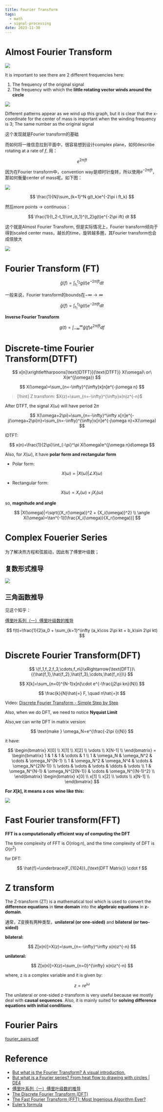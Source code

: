 ```yaml
---
title: Fourier Transform
tags:
  - math
  - signal-processing
date: 2023-11-30
---
```

# Almost Fourier Transform

![](signal_processing/basic_knowledge/attachments/Pasted%20image%2020230919152200.png)

It is important to see there are 2 different frequencies here:
1. The frequency of the original signal
2. The frequency with which the **little rotating vector winds around the circle**

![](signal_processing/basic_knowledge/attachments/Pasted%20image%2020230919152234.png)

Different patterns appear as we wind up this graph, but it is clear that the x-coordinate for the center of mass is important when the winding frequency is 3; The same number as the original signal

这个发现就是Fourier transform的基础

而如何将一维信息拉到平面中，很容易想到设计complex plane，如何describe rotating at a rate of $f$, 用：

$$
e^{2\pi i ft}
$$

因为在Fourier transform中，convention way是顺时针旋转，所以使用$e^{-2\pi ift}$，那如何衡量center of mass呢，如下图：


![](signal_processing/basic_knowledge/attachments/Pasted%20image%2020230919152357.png)


$$
\frac{1}{N}\sum_{k=1}^N g(t_k)e^{-2\pi i ft_k}
$$

然后more points → continuous：

$$
\frac{1}{t_2-t_1}\int_{t_1}^{t_2}g(t)e^{-2\pi ift} dt
$$

这个就是Almost Fourier Transform, 但是实际情况上，Fourier transform倾向于得到scaled center mass，越长的time，旋转越多圈，其Fourier transform也会成倍放大

![](signal_processing/basic_knowledge/attachments/Pasted%20image%2020230919152720.png)


# Fourier Transform (FT)

$$
\hat{g}(f)=\int_{t_1}^{t_2}g(t)e^{-2\pi ift}dt
$$

一般来说，Fourier transform的bounds在$-\infty \rightarrow \infty$

$$
\hat{g}(f)=\int_{t_1}^{t_2}g(t)e^{-2\pi ift}dt
$$

**Inverse Fourier Transform**

$$
g(t)=\int_{-\infty}^{\infty}\hat{g}(f)e^{2\pi ift}df
$$

# **Discrete-time Fourier Transform(DTFT)**

$$
x[n]\xrightleftharpoons[\text{IDTFT}]{\text{DTFT}} X(\omega)\ or\ X(e^{j\omega})
$$

$$
X(\omega)=\sum_{n=-\infty}^{\infty}x[n]e^{-j\omega n}
$$


> [!hint] 
> Z transform: 
$X(z)=\sum_{n=-\infty}^{\infty}x(n)z^{-n}$ 

After DTFT, the signal $X(\omega)$ will have period $2\pi$

$$
X(\omega+2\pi)=\sum_{n=-\infty}^\infty x[n]e^{-j(\omega+2\pi)n}=\sum_{n=-\infty}^{\infty}x[n]e^{-j\omega n}=X(\omega)
$$

IDTFT:

$$
x(n)=\frac{1}{2\pi}\int_{-\pi}^\pi X(\omega)e^{j\omega n}d\omega
$$

Also, for $X(\omega)$, it have **polar form and rectangular form**

- Polar form:

$$
X(\omega)=|X(\omega)|\angle X(\omega)
$$

- Rectangular form:

$$
X(\omega)=X_r(\omega)+jX_i(\omega)
$$

so, **magnitude and angle**

$$
|X(\omega)|=\sqrt{{X_r(\omega)}^2 + {X_i(\omega)}^2} \\
\angle X(\omega)=\tan^{-1}[\frac{X_i(\omega)}{X_r(\omega)}]
$$

# Complex Fouerier Series

为了解决热方程和弦振动，因此有了傅里叶级数；

## 复数形式推导

![](signal_processing/basic_knowledge/attachments/Pasted%20image%2020230919153109.png)


## 三角函数推导

见这个知乎：

[傅里叶系列（一）傅里叶级数的推导](https://zhuanlan.zhihu.com/p/41455378)

$$
f(t)=\frac{1}{2}a_0 + \sum_{k=1}^\infty (a_k\cos 2\pi kt + b_k\sin 2\pi kt)
$$


# Discrete Fourier Transform(DFT)

$$
\{f_1,f_2,f_3,\cdots,f_n\}\xRightarrow{\text{DFT}}\{{\hat{f_1},\hat{f_2},\hat{f_3},\cdots,\hat{f_n}}\}
$$

$$
X[k]=\sum_{n=0}^{N-1}x[n]\cdot e^{-\frac{j2\pi kn}{N}}
$$

$$
\frac{k}{N}\hat{=} F, \quad n\hat{=}t
$$

Video: [Discrete Fourier Transform - Simple Step by Step](https://www.youtube.com/watch?v=mkGsMWi_j4Q)

Also, when we do DFT, we need to notice **Nyquist Limit**

Also,we can write DFT in matrix version:

$$
\text{make } \omega_N=e^{\frac{-2\pi i}{N}}
$$

it have:

$$
\begin{bmatrix}
X[0] \\
X[1] \\
X[2] \\
\vdots \\
X[N-1] \\
\end{bmatrix} =
\begin{bmatrix}
1 & 1 & 1 & \cdots & 1 \\
1 & \omega_N & \omega_N^2 & \cdots & \omega_N^{N-1} \\
1 & \omega_N^2 & \omega_N^4 & \cdots & \omega_N^{2(N-1)} \\
\vdots & \vdots & \vdots & \ddots & \vdots \\
1 & \omega_N^{N-1} & \omega_N^{2(N-1)} & \cdots & \omega_N^{(N-1)^2} \\
\end{bmatrix} 
\begin{bmatrix}
x[0] \\
x[1] \\
x[2] \\
\vdots \\
x[N-1] \\
\end{bmatrix}
$$

**For $X[k]$, it means a $\cos$ wine like this:**

![](signal_processing/basic_knowledge/attachments/Pasted%20image%2020230919153401.png)

# Fast Fourier transform(FFT)

**FFT is a computationally efficient way of computing the DFT**

The time complexity of FFT is $O(n\log{n})$, and the time complexity of DFT is $O(n^2)$

for DFT:

$$
\hat{f}=\underbrace{F_{1024}}_{\text{DFT Matrix}} \cdot f
$$

# Z transform

The Z-transform (ZT) is a mathematical tool which is used to convert the **difference equations** in **time domain** into the **algebraic equations** in **z-domain**.

通常，Z变换有两种类型，**unilateral (or one-sided)** and **bilateral (or two-sided)**

**bilateral:**

$$
Z[x(n)]=X(z)=\sum_{n=-\infty}^\infty x(n)z^{-n}
$$

**unilateral:**

$$
Z[x(n)]=X(z)=\sum_{n=0}^{\infty} x(n)z^{-n}
$$

where, z is a complex variable and it is given by:

$$
z=re^{j \omega}
$$

The unilateral or one-sided z-transform is very useful because we mostly deal with **causal sequences**. Also, it is mainly suited for **solving difference equations with initial conditions**.


# Fourier Pairs

[fourier_pairs.pdf](https://pinktalk.online/signal_processing/attachments/fourier_pairs.pdf)
# Reference

* [But what is the Fourier Transform? A visual introduction.](https://www.youtube.com/watch?v=spUNpyF58BY&t=614s)
* [But what is a Fourier series? From heat flow to drawing with circles | DE4](https://www.youtube.com/watch?v=r6sGWTCMz2k&t=531s)
* [傅里叶系列（一）傅里叶级数的推导](https://zhuanlan.zhihu.com/p/41455378)
* [The Discrete Fourier Transform (DFT)](https://www.youtube.com/watch?v=nl9TZanwbBk)
* [The Fast Fourier Transform (FFT): Most Ingenious Algorithm Ever?](https://www.youtube.com/watch?v=h7apO7q16V0)
* [Euler’s formula](https://www.notion.so/Euler-s-formula-d8e4462d5cda4e09a4ca4fcda7cd1392?pvs=21)